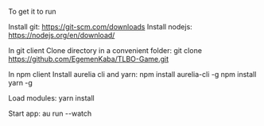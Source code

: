 To get it to run

Install git: https://git-scm.com/downloads
Install nodejs: https://nodejs.org/en/download/

In git client
Clone directory in a convenient folder:
git clone https://github.com/EgemenKaba/TLBO-Game.git

In npm client
Install aurelia cli and yarn:
npm install aurelia-cli -g
npm install yarn -g

Load modules:
yarn install

Start app:
au run --watch